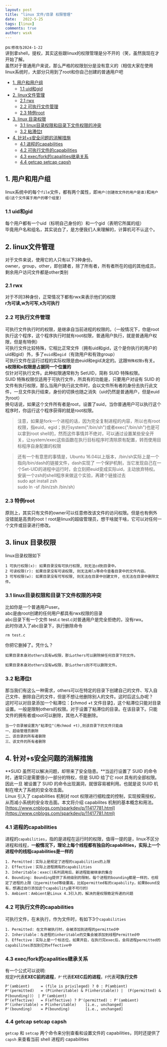 ```yaml
---
layout: post
title: "linux 文件/目录 权限管理"
date:   2022-5-25
tags: [linux]
comments: true
author: wsxk
---
```


ps:`修改与2024-1-22`<br>
讲到拿shell，提权，其实这些跟linux的权限管理是分不开的（笑，虽然我现在才开始了解。<br>
虽然对于普通用户来说，那么严格的权限划分是没有意义的（相信大家在使用linux系统时，大部分只用到了root和你自己创建的普通用户吧<br>

- [1. 用户和用户组](#1-用户和用户组)
  - [1.1 uid和gid](#11-uid和gid)
- [2. linux文件管理](#2-linux文件管理)
  - [2.1 rwx](#21-rwx)
  - [2.2 可执行文件管理](#22-可执行文件管理)
  - [2.3 特例root](#23-特例root)
- [3. linux 目录权限](#3-linux-目录权限)
  - [3.1 linux目录权限和目录下文件权限的冲突](#31-linux目录权限和目录下文件权限的冲突)
  - [3.2 粘滞位t](#32-粘滞位t)
- [4. 针对+s安全问题的消解措施](#4-针对s安全问题的消解措施)
  - [4.1 进程的capabilities](#41-进程的capabilities)
  - [4.2 可执行文件的capabilities](#42-可执行文件的capabilities)
  - [4.3 exec/fork的capalities继承关系](#43-execfork的capalities继承关系)
  - [4.4 getcap setcap capsh](#44-getcap-setcap-capsh)

## 1. 用户和用户组<br>
linux系统中的每个`file`文件，都有两个属性，即`用户(创建改文件的用户是谁)`和`用户组(这个文件属于用户的哪个组里)`<br>

### 1.1 uid和gid<br>
每个用户都有一个uid（标明自己身份的）和一个gid（表明它所属的组）<br>
毕竟用户名和组名，其实说白了，是方便我们人来理解的，计算机可不认这个。<br>

## 2. linux文件管理<br>
对于文件来说，使用它的人只有以下3种身份。<br>
owner，group，other，即创建者，除了所有者，所有者所在的组的其他成员，剩余用户访问文件都是other类别<br>

### 2.1 rwx<br>
对于不同3种身份，正常情况下都有rwx来表示他们的权限<br>
**r为可读,w为可写,x为可执行**<br>

### 2.2 可执行文件管理<br>
可执行文件执行时的权限，是继承自当前进程的权限的。（一般情况下，你是root执行这个程序，这个程序执行时就有root权限，普通用户执行，就是普通用户权限，但是有特例）<br>
可执行文件比较特殊，它相比正常文件（拥有uid和gid，这个是你执行的用户的uid和gid）外，多了`euid`和`egid`（有效用户和有效group）<br>
可执行文件在运行过程的实际权限是由euid和egid决定的。这跟`特殊权限s`有关。<br>
**s权限和x权限是占据同一个位置的**<br>
仅针对可执行文件。此种权限通常称为 SetUID，简称 SUID 特殊权限。<br>
SUID 特殊权限仅适用于可执行文件，所具有的功能是，只要用户对设有 SUID 的文件有执行权限，那么当用户执行此文件时，会以文件所有者的身份去执行此文件，一旦文件执行结束，身份的切换也随之消失（uid仍然是普通用户，但是euid为root）<br>
换句话说，如果这个文件所有者是root，设置了suid，当你普通用户可以执行这个程序时，你运行这个程序获得的就是root权限。<br>

>注意，如果是fork一个进程的话，因为完全复制进程的内容，所以也有root权限，指euid，egid；执行system("/bin/sh")或者exec("/bin/sh")也是可以拿到root shell的，然而这件事情并不绝对，可以通过设置某些安全开关，让system/exec这些函数在执行目标程序时清除原有配置，转而使用目标程序自身配置的权限


>还有一个有意思的事情是，Ubuntu 16.04以上版本，/bin/sh实际上是一个指向/bin/dash的链接文件，dash实现了 一个保护机制，当它发现自己在一个Set-UID的进程中运行时，会立刻把euid变成实际uid，主动放弃特权。安装一个zsh的shell程序来做这个实验，再建个链接过去<br>
sudo apt install zsh<br>
sudo ln -sf /bin/zsh /bin/sh）<br>


### 2.3 特例root<br>
原则上，其实只有文件的owner可以任意修改该文件的访问权限。但是也有例外<br>
没错就是高贵的root！root是linux的超级管理员，想干啥就干啥，它可以对任何一个文件或目录进行修改。<br>

## 3. linux 目录权限<br>
linux目录权限如下

    1 可执行权限(x): 如果目录没有可执行权限, 则无法cd到目录中。
    2 可读权限(r): 如果目录没有可读权限, 则无法用ls等命令查看目录中的文件内容。
    3 可写权限(w): 如果目录没有可写权限, 则无法在目录中创建文件, 也无法在目录中删除文件。

### 3.1 linux目录权限和目录下文件权限的冲突<br>
比如你是一个普通用户user。<br>
abc是由root创建的任何用户都具有rwx权限的目录<br>
abc目录下有一个文件 test.c test.c对普通用户是完全拒绝的，没有rwx。<br>
此时你进入了abc目录下，执行删除命令

    rm test.c

你把它删掉了。凭什么？

    如果目录本身对others具有w权限，那么others可以删除掉任何目录下的文件。
    
    如果目录本身对others没有w权限，那么others则不可以删除文件。

### 3.2 粘滞位t<br>
那当我们有这么一种需求，others可以在特定的目录下创建自己的文件、写入自己文件、删除自己的文件，但是不想让他删除别人的文件。这时后这么办呢？<br>
这时可以对目录添加一个粘滞位：【chmod +t 文件目录】，这个粘滞位只能对目录设置。一般是限制others的权限。对于设置了粘滞位的目录。在该目录下。只能文件的拥有者或root可以删除，其他人不能删除。


    当一个目录被设置为"粘滞位"(用chmod +t),则该目录下的文件只能由
    一、超级管理员删除
    二、该目录的所有者删除
    三、该文件的所有者删除

## 4. 针对+s安全问题的消解措施<br>
**SUID 虽然可以解决问题，却带来了安全隐患。**当运行设置了 SUID 的命令时，通常只是需要很小一部分的特权，但是 SUID 给了它 root 具有的全部权限。因此一旦 被设置了 SUID 的命令出现漏洞，就很容易被利用。也就是说 SUID 机制在增大了系统的安全攻击面。<br>
Linux 引入了 capabilities 机制对 root 权限进行细粒度的控制，实现按需授权，从而减小系统的安全攻击面。本文将介绍 capabilites 机制的基本概念和用法。<br>
[https://www.cnblogs.com/sparkdev/p/11417781.html](https://www.cnblogs.com/sparkdev/p/11417781.html)<br>

### 4.1 进程的capabilities<br>
进程的`capabilities`，指的是进程在运行时的权限，值得一提的是，linux不区分进程和线程，**一般情况下，理论上每个线程都有独自的capabilities，实际上一个进程中的线程capabilities是一样的**<br>

```
1. Permitted：实际上是规定了进程的capabilities的上限
2. Effective：实际上进程拥有的capabilities
3. Inheritable：exec()系列调用后，新进程能被继承的集合
4. Bounding: Bounding提供了系统级别的限制，每个进程的bounding都是一样的，也规定了进程的上限（比permitted等级要高，比如permitted有的capability，如果Bound没有，想通过自行添加这个capability是不可行的）
5. Ambient：Ambient是Linux 4.3引入的，解决的是权限稳定传递的问题
```

### 4.2 可执行文件的capabilities<br>
可执行文件，在未执行，作为文件时，有如下3个`capabilities`<br>
```
1. Permitted: 在文件被执行时，会被添加到进程的permitted中
2. Inheritable：与进程的inheritable的交集会被添加到线程Permitted中
3. Effective：实际上是一个标志位，如果开启，在执行完exec后，会将进程permitted的capabilites添加到它的effective中
```

### 4.3 exec/fork的capalities继承关系<br>
有一个公式可以说明:<br>
规定`P`代表**EXEC前的进程**，`P'`代表**EXEC后的进程**，`F`代表**可执行文件**<br>
```
P'(ambient)     = (file is privileged) ? 0 : P(ambient)
P'(permitted)   = (P(inheritable) & F(inheritable)) |  (F(permitted) & P(bounding))） | P'(ambient)
P'(effective)   = F(effective) ? P'(permitted) : P'(ambient)
P'(inheritable) = P(inheritable)    [i.e., unchanged]
P'(bounding)    = P(bounding)       [i.e., unchanged]
```

### 4.4 getcap setcap capsh<br>
`getcap` 和 `setcap` 两个命令来分别查看和设置文件的 capabilities，同时还提供了 `capsh` 来查看当前 shell 进程的 capabilities<br>